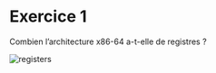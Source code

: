 # Exercice 1

Combien l’architecture x86-64 a-t-elle de registres ?

![registers](../blob/master/doc/td-x86/registre.png?raw=true)

```

```